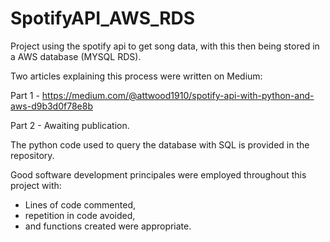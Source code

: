 # SpotifyAPI_AWS_RDS
Project using the spotify api to get song data, with this then being stored in a AWS database (MYSQL RDS). 

Two articles explaining this process were written on Medium: 

Part 1 - https://medium.com/@attwood1910/spotify-api-with-python-and-aws-d9b3d0f78e8b

Part 2 - Awaiting publication. 

The python code used to query the database with SQL is provided in the repository. 

Good software development principales were employed throughout this project with:
- Lines of code commented, 
- repetition in code avoided, 
- and functions created were appropriate. 
